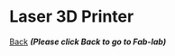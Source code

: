 # Laser 3D Printer









[Back](/mdfiles/Fab-Lab.md)  ***(Please click  Back to go to Fab-lab)***